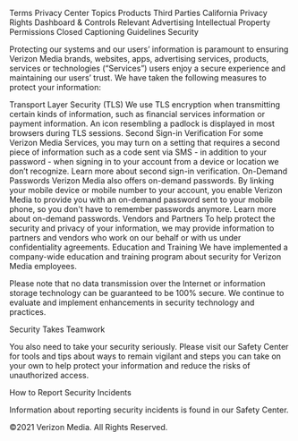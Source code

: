 Terms
Privacy Center
Topics
Products
Third Parties
California Privacy Rights
Dashboard & Controls
Relevant Advertising
Intellectual Property
Permissions
Closed Captioning
Guidelines
Security

Protecting our systems and our users’ information is paramount to ensuring Verizon Media brands, websites, apps, advertising services, products, services or technologies (“Services”) users enjoy a secure experience and maintaining our users’ trust. We have taken the following measures to protect your information:

Transport Layer Security (TLS)
We use TLS encryption when transmitting certain kinds of information, such as financial services information or payment information. An icon resembling a padlock is displayed in most browsers during TLS sessions.
Second Sign-in Verification
For some Verizon Media Services, you may turn on a setting that requires a second piece of information such as a code sent via SMS - in addition to your password - when signing in to your account from a device or location we don’t recognize. Learn more about second sign-in verification.
On-Demand Passwords
Verizon Media also offers on-demand passwords. By linking your mobile device or mobile number to your account, you enable Verizon Media to provide you with an on-demand password sent to your mobile phone, so you don't have to remember passwords anymore. Learn more about on-demand passwords.
Vendors and Partners
To help protect the security and privacy of your information, we may provide information to partners and vendors who work on our behalf or with us under confidentiality agreements.
Education and Training
We have implemented a company-wide education and training program about security for Verizon Media employees.

Please note that no data transmission over the Internet or information storage technology can be guaranteed to be 100% secure. We continue to evaluate and implement enhancements in security technology and practices.

Security Takes Teamwork

You also need to take your security seriously. Please visit our Safety Center for tools and tips about ways to remain vigilant and steps you can take on your own to help protect your information and reduce the risks of unauthorized access.

How to Report Security Incidents

Information about reporting security incidents is found in our Safety Center.

©2021 Verizon Media. All Rights Reserved.
